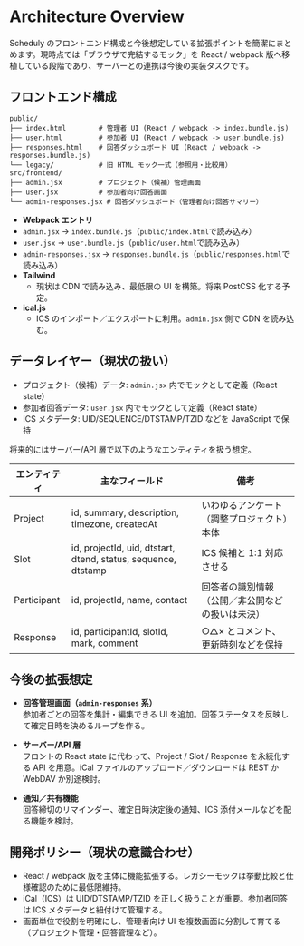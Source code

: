 # Architecture Overview

Scheduly のフロントエンド構成と今後想定している拡張ポイントを簡潔にまとめます。現時点では「ブラウザで完結するモック」を React / webpack 版へ移植している段階であり、サーバーとの連携は今後の実装タスクです。

## フロントエンド構成

```
public/
├── index.html        # 管理者 UI (React / webpack -> index.bundle.js)
├── user.html         # 参加者 UI (React / webpack -> user.bundle.js)
├── responses.html    # 回答ダッシュボード UI (React / webpack -> responses.bundle.js)
└── legacy/           # 旧 HTML モック一式（参照用・比較用）
src/frontend/
├── admin.jsx         # プロジェクト（候補）管理画面
├── user.jsx          # 参加者向け回答画面
└── admin-responses.jsx # 回答ダッシュボード（管理者向け回答サマリー）
```

- **Webpack エントリ**
- `admin.jsx` → `index.bundle.js`（`public/index.html`で読み込み）
- `user.jsx` → `user.bundle.js`（`public/user.html`で読み込み）
- `admin-responses.jsx` → `responses.bundle.js`（`public/responses.html`で読み込み）
- **Tailwind**
  - 現状は CDN で読み込み、最低限の UI を構築。将来 PostCSS 化する予定。
- **ical.js**
  - ICS のインポート／エクスポートに利用。`admin.jsx` 側で CDN を読み込む。

## データレイヤー（現状の扱い）

- プロジェクト（候補）データ: `admin.jsx` 内でモックとして定義（React state）
- 参加者回答データ: `user.jsx` 内でモックとして定義（React state）
- ICS メタデータ: UID/SEQUENCE/DTSTAMP/TZID などを JavaScript で保持

将来的にはサーバー/API 層で以下のようなエンティティを扱う想定。

| エンティティ | 主なフィールド | 備考 |
|--------------|----------------|------|
| Project      | id, summary, description, timezone, createdAt | いわゆるアンケート（調整プロジェクト）本体 |
| Slot         | id, projectId, uid, dtstart, dtend, status, sequence, dtstamp | ICS 候補と 1:1 対応させる |
| Participant  | id, projectId, name, contact | 回答者の識別情報（公開／非公開などの扱いは未決） |
| Response     | id, participantId, slotId, mark, comment | ○△× とコメント、更新時刻などを保持 |

## 今後の拡張想定

- **回答管理画面（`admin-responses` 系）**  
  参加者ごとの回答を集計・編集できる UI を追加。回答ステータスを反映して確定日時を決めるループを作る。

- **サーバー/API 層**  
  フロントの React state に代わって、Project / Slot / Response を永続化する API を用意。iCal ファイルのアップロード／ダウンロードは REST か WebDAV か別途検討。

- **通知／共有機能**  
  回答締切のリマインダー、確定日時決定後の通知、ICS 添付メールなどを配る機能を検討。

## 開発ポリシー（現状の意識合わせ）

- React / webpack 版を主体に機能拡張する。レガシーモックは挙動比較と仕様確認のために最低限維持。
- iCal（ICS）は UID/DTSTAMP/TZID を正しく扱うことが重要。参加者回答は ICS メタデータと紐付けて管理する。
- 画面単位で役割を明確にし、管理者向け UI を複数画面に分割して育てる（プロジェクト管理・回答管理など）。
